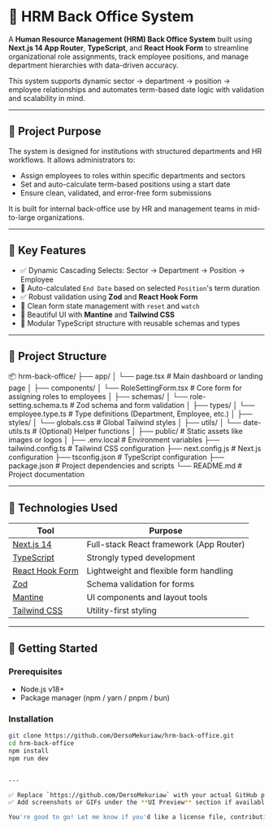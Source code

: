 # 🏢 HRM Back Office System

A **Human Resource Management (HRM) Back Office System** built using **Next.js 14 App Router**, **TypeScript**, and **React Hook Form** to streamline organizational role assignments, track employee positions, and manage department hierarchies with data-driven accuracy.

This system supports dynamic sector → department → position → employee relationships and automates term-based date logic with validation and scalability in mind.

---

## 📌 Project Purpose

The system is designed for institutions with structured departments and HR workflows. It allows administrators to:

- Assign employees to roles within specific departments and sectors
- Set and auto-calculate term-based positions using a start date
- Ensure clean, validated, and error-free form submissions

It is built for internal back-office use by HR and management teams in mid-to-large organizations.

---

## 🧠 Key Features

- ✅ Dynamic Cascading Selects: Sector → Department → Position → Employee  
- 📅 Auto-calculated `End Date` based on selected `Position`'s term duration  
- ✅ Robust validation using **Zod** and **React Hook Form**  
- 🧼 Clean form state management with `reset` and `watch`  
- 🎨 Beautiful UI with **Mantine** and **Tailwind CSS**  
- 🧩 Modular TypeScript structure with reusable schemas and types  

---

## 🧱 Project Structure
📦 hrm-back-office/
├── app/
│   └── page.tsx                   # Main dashboard or landing page
│
├── components/
│   └── RoleSettingForm.tsx        # Core form for assigning roles to employees
│
├── schemas/
│   └── role-setting.schema.ts     # Zod schema and form validation
│
├── types/
│   └── employee.type.ts           # Type definitions (Department, Employee, etc.)
│
├── styles/
│   └── globals.css                # Global Tailwind styles
│
├── utils/
│   └── date-utils.ts              # (Optional) Helper functions
│
├── public/                        # Static assets like images or logos
│
├── .env.local                     # Environment variables
├── tailwind.config.ts             # Tailwind CSS configuration
├── next.config.js                 # Next.js configuration
├── tsconfig.json                  # TypeScript configuration
├── package.json                   # Project dependencies and scripts
└── README.md                      # Project documentation


---

## 🔧 Technologies Used

| Tool               | Purpose                                      |
|--------------------|----------------------------------------------|
| [Next.js 14](https://nextjs.org)        | Full-stack React framework (App Router)  |
| [TypeScript](https://www.typescriptlang.org/)  | Strongly typed development               |
| [React Hook Form](https://react-hook-form.com/) | Lightweight and flexible form handling  |
| [Zod](https://zod.dev/)                | Schema validation for forms              |
| [Mantine](https://mantine.dev/)         | UI components and layout tools           |
| [Tailwind CSS](https://tailwindcss.com) | Utility-first styling                    |

---

## 🚀 Getting Started

### Prerequisites

- Node.js v18+
- Package manager (npm / yarn / pnpm / bun)

### Installation

```bash
git clone https://github.com/DersoMekuriaw/hrm-back-office.git
cd hrm-back-office
npm install
npm run dev


---

✅ Replace `https://github.com/DersoMekuriaw` with your actual GitHub profile link.  
✅ Add screenshots or GIFs under the **UI Preview** section if available.

You're good to go! Let me know if you'd like a license file, contribution guidelines, or sample issue templates.
